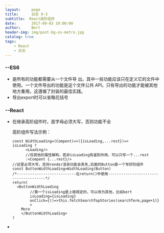 ```yaml
---
layout:     page
title:      日志 9-3
subtitle:  React高阶组件
date:       2017-09-03 19:00:00
author:     Bert
header-img: img/post-bg-os-metro.jpg
catalog: true
tags:
    - React
    - 日志
---
```


### --ES6

- 是所有的功能都需要从一个文件导
  出。其中一些功能应该只在定义它的文件中使用。一个文件导出的功能是这个文件公共
  API。只有导出的功能才能被其他地方重用。这遵循了封装的最佳实践。
- 导出export时可以省略花括号

### --React

- 在继承高阶组件时，首字母必须大写，否则功能不全

  高阶组件写法示例：

  ````react
  const WidthLoading=(Compent)=>({isLoading,...rest})=>
  isLoading ?
        <Loading/>
        //将其他的属性解构，若非isLoading有鉴别作用，可以只写一个...rest
        :<Compent {...rest}/>
  //这里必须大写，否则render渲染功能会丢失,后面的Button是一个写好的组件
  const ButtonWidthLoading=WidthLoading(Button)
  /*---------------------------在return()中使用--------------------------------------*/
  return(
  	<ButtonWidthLoading
          //第一个isLoading是上面规定的，可以改为其他，比如bert
          isLoading={isLoading}
          onClick={()=>this.fetchSearchTopStories(searchTerm,page+1)}
          >
      More
      </ButtonWidthLoading>
  )
  ````

- 
